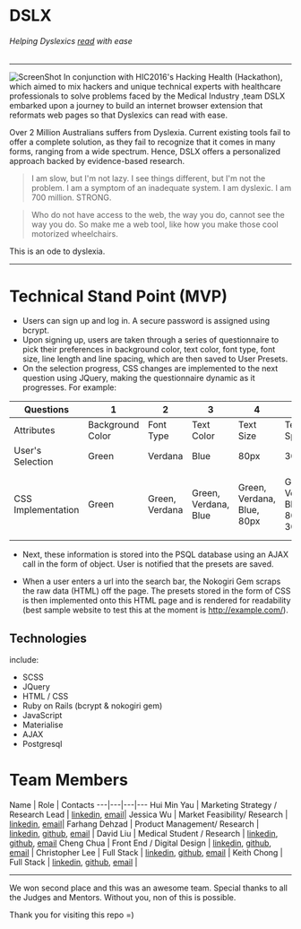 # DSLX
###### Helping Dyslexics [read](http://geon.github.io/programming/2016/03/03/dsxyliea) with ease
---
![ScreenShot](app/assets/images/DSLXSS.png)
In conjunction with HIC2016's Hacking Health (Hackathon), which aimed to mix hackers and unique technical experts with healthcare professionals to solve problems faced by the Medical Industry ,team DSLX embarked upon a journey to build an internet browser extension that reformats web pages so that Dyslexics can read with ease.

Over 2 Million Australians suffers from Dyslexia. Current existing tools fail to offer a complete solution, as they fail to recognize that it comes in many forms, ranging from a wide spectrum. Hence, DSLX offers a personalized approach backed by evidence-based research.


> I am slow, but I'm not lazy. I see things different, but I'm not the problem. I am a symptom of an inadequate system.
>I am dyslexic. I am 700 million. STRONG.

>Who do not have access to the web, the way you do, cannot see the way you do.
>So make me a web tool, like how you make those cool motorized wheelchairs.

This is an ode to dyslexia.

---

# Technical Stand Point (MVP)
* Users can sign up and log in. A secure password is assigned using bcrypt.
* Upon signing up, users are taken through a series of questionnaire to pick their preferences in background color, text color, font type, font size, line length and line spacing, which are then saved to User Presets.
* On the selection progress, CSS changes are implemented to the next question using JQuery, making the questionnaire dynamic as it progresses. For example:

|Questions| 1 | 2 | 3 | 4 | 5 | 6 |
|---|---|---|---|---|---|---|
|Attributes| Background Color | Font Type | Text Color | Text Size | Text Spacing | Line Height |
|User's Selection| Green | Verdana | Blue | 80px | 30px | 55px |
|CSS Implementation | Green | Green, Verdana | Green, Verdana, Blue | Green, Verdana, Blue, 80px | Green, Verdana, Blue, 80px, 30px | Green, Verdana, Blue, 80px, 30px, 55px |

* Next, these information is stored into the PSQL database using an AJAX call in the form of object. User is notified that the presets are saved.

* When a user enters a url into the search bar, the Nokogiri Gem scraps the raw data (HTML) off the page. The presets stored in the form of CSS is then implemented onto this HTML page and is rendered for readability (best sample website to test this at the moment is http://example.com/).

## Technologies
include:
* SCSS
* JQuery
* HTML / CSS
* Ruby on Rails (bcrypt & nokogiri gem)
* JavaScript
* Materialise
* AJAX
* Postgresql



# Team Members
Name | Role | Contacts
---|---|---|---
Hui Min Yau | Marketing Strategy / Research Lead | [linkedin](https://www.linkedin.com/in/huiminthehappy), [email](huiminthehappy@gmail.com)|
Jessica Wu | Market Feasibility/ Research | [linkedin](https://www.linkedin.com/in/jeswu), [email](jjgqwu@gmail.com)|
Farhang Dehzad | Product Management/ Research | [linkedin](https://www.linkedin.com/in/farhangdehzad),  [github](https://www.github.com/farhang87), [email](farhang87@gmail.com) |
David Liu  | Medical Student / Research | [linkedin](https://www.linkedin.com/in/david-liu-20188443), [github](https://www.github.com/projectwakii), [email](daliuvr@gmail.com)
Cheng Chua | Front End / Digital Design | [linkedin](https://www.linkedin.com/in/chuaccheng), [github](https://www.github.com/chuaccheng), [email](hello@chuaccheng.com) |
Christopher Lee | Full Stack | [linkedin](https://www.linkedin.com/in/hanernlee), [github](https://www.github.com/hanernlee), [email](hanernlee@gmail.com) |
Keith Chong | Full Stack | [linkedin](https://www.linkedin.com/in/keitheous), [github](https://www.github.com/keitheous), [email](keithchongwy@gmail.com) |

---

We won second place and this was an awesome team. Special thanks to all the Judges and Mentors. Without you, non of this is possible.

Thank you for visiting this repo =)
